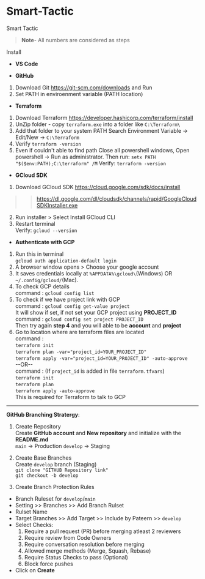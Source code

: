# Smart-Tactic
Smart Tactic 
> **Note**- All numbers are considered as steps

Install
- **VS Code**

-  **GitHub**
1. Download Git https://git-scm.com/downloads and Run 
2. Set PATH in enviroenment variable (PATH location)

- **Terraform**
1. Download Terraform https://developer.hashicorp.com/terraform/install
2. UnZip folder - copy `terraform.exe` into a folder like `C:\Terraform\`
3. Add that folder to your system PATH
Search Environment Variable 
-> Edit/New -> `C:\Terraform`
4. Verify 
`terraform -version`
5. Even if couldn't able to find path
Close all powershell windows, Open powershell -> Run as administrator. 
Then run:
`setx PATH "$($env:PATH);C:\terraform" /M`
Verify: `terraform -version`

- **GCloud SDK**
1. Download GCloud SDK https://cloud.google.com/sdk/docs/install  
>> https://dl.google.com/dl/cloudsdk/channels/rapid/GoogleCloudSDKInstaller.exe
2. Run installer > Select Install GCloud CLI
3. Restart terminal  
Verify: `gcloud --version`

- **Authenticate with GCP**
1. Run this in terminal  
`gcloud auth application-default login`
2. A browser window opens > Choose your google account
3. It saves credentials locally at `%APPDATA%\gcloud\`(Windows) OR `~/.config/gcloud/`(Mac).
4. To check GCP details   
command : `gcloud config list`
5. To check if we have project link with GCP  
command : `gcloud config get-value project`  
It will show if set, if not set your GCP project using **PROJECT_ID**  
command : `gcloud config set project PROJECT_ID`  
Then try again **step 4** and you will able to be **account** and **project**
6. Go to location where are terraform files are located  
command :   
`terraform init`  
`terraform plan -var="project_id=YOUR_PROJECT_ID"`  
`terraform apply -var="project_id=YOUR_PROJECT_ID" -auto-approve`  
--OR--  
command : (If `project_id` is added in file `terraform.tfvars`)  
`terraform init`    
`terraform plan`  
`terraform apply -auto-approve`  
This is required for Terraform to talk to GCP

--------------------------------------------------------------------------------------------------------------

**GitHub Branching Stratergy**:

1. Create Repository  
Create **GitHub account** and **New repository** and initialize with the **README.md**  
`main` -> Production
`develop` -> Staging 

2. Create Base Branches  
Create `develop` branch (Staging)  
`git clone "GITHUB Repository link"`      
`git checkout -b develop`  

3. Create Branch Protection Rules  
- Branch Ruleset for `develop`/`main`  
- Setting >> Branches >> Add Branch Rulset  
- Rulset Name  
- Target Branches >> Add Target >> Include by Pateern >> `develop`  
- Select Checks:  
    1. Require a pull request (PR) before merging atleast 2 reviewers  
    2. Require review from Code Owners  
    3. Require conversation resolution before merging  
    4. Allowed merge methods (Merge, Squash, Rebase)  
    5. Require Status Checks to pass (Optional)  
    6. Block force pushes  
- Click on **Create**  


  



